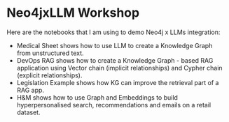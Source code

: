 # Neo4jxLLM Workshop
Here are the notebooks that I am using to demo Neo4j x LLMs integration:
- Medical Sheet shows how to use LLM to create a Knowledge Graph from unstructured text.
- DevOps RAG shows how to create a Knowledge Graph - based RAG application using Vector chain (implicit relationships) and Cypher chain (explicit relationships).
- Legislation Example shows how KG can improve the retrieval part of a RAG app.
- H&M shows how to use Graph and Embeddings to build hyperpersonalised search, recommendations and emails on a retail dataset.
